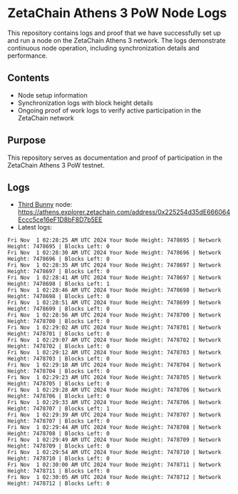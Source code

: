 # ZetaChain Athens 3 PoW Node Logs
This repository contains logs and proof that we have successfully set up and run a node on the ZetaChain Athens 3 network. The logs demonstrate continuous node operation, including synchronization details and performance.

## Contents
- Node setup information
- Synchronization logs with block height details
- Ongoing proof of work logs to verify active participation in the ZetaChain network

## Purpose
This repository serves as documentation and proof of participation in the ZetaChain Athens 3 PoW testnet.

## Logs

- [Third Bunny](https://thirdbunny.xyz/) node: https://athens.explorer.zetachain.com/address/0x225254d35dE666064Eccc5ce16eF1D8bF8D7b5EE
- Latest logs:
```
Fri Nov  1 02:28:25 AM UTC 2024 Your Node Height: 7478695 | Network Height: 7478695 | Blocks Left: 0
Fri Nov  1 02:28:30 AM UTC 2024 Your Node Height: 7478696 | Network Height: 7478696 | Blocks Left: 0
Fri Nov  1 02:28:35 AM UTC 2024 Your Node Height: 7478697 | Network Height: 7478697 | Blocks Left: 0
Fri Nov  1 02:28:41 AM UTC 2024 Your Node Height: 7478697 | Network Height: 7478698 | Blocks Left: 1
Fri Nov  1 02:28:46 AM UTC 2024 Your Node Height: 7478698 | Network Height: 7478698 | Blocks Left: 0
Fri Nov  1 02:28:51 AM UTC 2024 Your Node Height: 7478699 | Network Height: 7478699 | Blocks Left: 0
Fri Nov  1 02:28:56 AM UTC 2024 Your Node Height: 7478700 | Network Height: 7478700 | Blocks Left: 0
Fri Nov  1 02:29:02 AM UTC 2024 Your Node Height: 7478701 | Network Height: 7478701 | Blocks Left: 0
Fri Nov  1 02:29:07 AM UTC 2024 Your Node Height: 7478702 | Network Height: 7478702 | Blocks Left: 0
Fri Nov  1 02:29:12 AM UTC 2024 Your Node Height: 7478703 | Network Height: 7478703 | Blocks Left: 0
Fri Nov  1 02:29:18 AM UTC 2024 Your Node Height: 7478704 | Network Height: 7478704 | Blocks Left: 0
Fri Nov  1 02:29:23 AM UTC 2024 Your Node Height: 7478705 | Network Height: 7478705 | Blocks Left: 0
Fri Nov  1 02:29:28 AM UTC 2024 Your Node Height: 7478706 | Network Height: 7478706 | Blocks Left: 0
Fri Nov  1 02:29:33 AM UTC 2024 Your Node Height: 7478706 | Network Height: 7478707 | Blocks Left: 1
Fri Nov  1 02:29:39 AM UTC 2024 Your Node Height: 7478707 | Network Height: 7478707 | Blocks Left: 0
Fri Nov  1 02:29:44 AM UTC 2024 Your Node Height: 7478708 | Network Height: 7478708 | Blocks Left: 0
Fri Nov  1 02:29:49 AM UTC 2024 Your Node Height: 7478709 | Network Height: 7478709 | Blocks Left: 0
Fri Nov  1 02:29:54 AM UTC 2024 Your Node Height: 7478710 | Network Height: 7478710 | Blocks Left: 0
Fri Nov  1 02:30:00 AM UTC 2024 Your Node Height: 7478711 | Network Height: 7478711 | Blocks Left: 0
Fri Nov  1 02:30:05 AM UTC 2024 Your Node Height: 7478712 | Network Height: 7478712 | Blocks Left: 0
```

